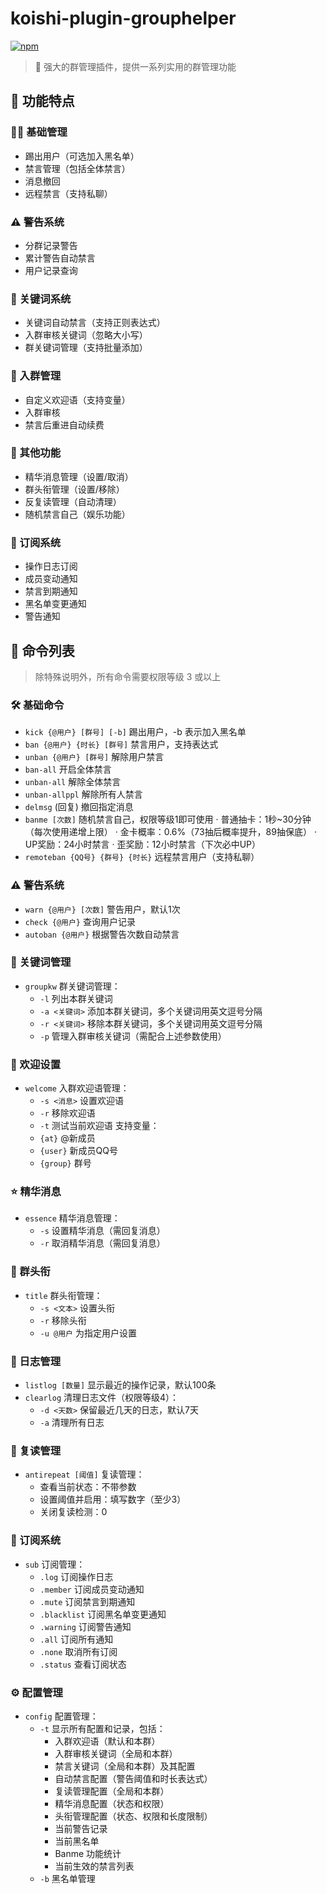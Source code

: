 # koishi-plugin-grouphelper

[![npm](https://img.shields.io/npm/v/koishi-plugin-grouphelper?style=flat-square)](https://www.npmjs.com/package/koishi-plugin-grouphelper)

> 🤖 强大的群管理插件，提供一系列实用的群管理功能

## 🌟 功能特点

### 👮‍♂️ 基础管理
- 踢出用户（可选加入黑名单）
- 禁言管理（包括全体禁言）
- 消息撤回
- 远程禁言（支持私聊）

### ⚠️ 警告系统
- 分群记录警告
- 累计警告自动禁言
- 用户记录查询

### 🔑 关键词系统
- 关键词自动禁言（支持正则表达式）
- 入群审核关键词（忽略大小写）
- 群关键词管理（支持批量添加）

### 👋 入群管理
- 自定义欢迎语（支持变量）
- 入群审核
- 禁言后重进自动续费

### 🎯 其他功能
- 精华消息管理（设置/取消）
- 群头衔管理（设置/移除）
- 反复读管理（自动清理）
- 随机禁言自己（娱乐功能）

### 📢 订阅系统
- 操作日志订阅
- 成员变动通知
- 禁言到期通知
- 黑名单变更通知
- 警告通知

## 📝 命令列表

> 除特殊说明外，所有命令需要权限等级 3 或以上

### 🛠️ 基础命令
- `kick {@用户} [群号] [-b]` 踢出用户，-b 表示加入黑名单
- `ban {@用户} {时长} [群号]` 禁言用户，支持表达式
- `unban {@用户} [群号]` 解除用户禁言
- `ban-all` 开启全体禁言
- `unban-all` 解除全体禁言
- `unban-allppl` 解除所有人禁言
- `delmsg` (回复) 撤回指定消息
- `banme [次数]` 随机禁言自己，权限等级1即可使用
  · 普通抽卡：1秒~30分钟（每次使用递增上限）
  · 金卡概率：0.6%（73抽后概率提升，89抽保底）
  · UP奖励：24小时禁言
  · 歪奖励：12小时禁言（下次必中UP）
- `remoteban {QQ号} {群号} {时长}` 远程禁言用户（支持私聊）

### ⚠️ 警告系统
- `warn {@用户} [次数]` 警告用户，默认1次
- `check {@用户}` 查询用户记录
- `autoban {@用户}` 根据警告次数自动禁言

### 🔑 关键词管理
- `groupkw` 群关键词管理：
  - `-l` 列出本群关键词
  - `-a <关键词>` 添加本群关键词，多个关键词用英文逗号分隔
  - `-r <关键词>` 移除本群关键词，多个关键词用英文逗号分隔
  - `-p` 管理入群审核关键词（需配合上述参数使用）

### 👋 欢迎设置
- `welcome` 入群欢迎语管理：
  - `-s <消息>` 设置欢迎语
  - `-r` 移除欢迎语
  - `-t` 测试当前欢迎语
支持变量：
  - `{at}` @新成员
  - `{user}` 新成员QQ号
  - `{group}` 群号

### ⭐ 精华消息
- `essence` 精华消息管理：
  - `-s` 设置精华消息（需回复消息）
  - `-r` 取消精华消息（需回复消息）

### 👑 群头衔
- `title` 群头衔管理：
  - `-s <文本>` 设置头衔
  - `-r` 移除头衔
  - `-u @用户` 为指定用户设置

### 📝 日志管理
- `listlog [数量]` 显示最近的操作记录，默认100条
- `clearlog` 清理日志文件（权限等级4）：
  - `-d <天数>` 保留最近几天的日志，默认7天
  - `-a` 清理所有日志

### 🔄 复读管理
- `antirepeat [阈值]` 复读管理：
  - 查看当前状态：不带参数
  - 设置阈值并启用：填写数字（至少3）
  - 关闭复读检测：0

### 📢 订阅系统
- `sub` 订阅管理：
  - `.log` 订阅操作日志
  - `.member` 订阅成员变动通知
  - `.mute` 订阅禁言到期通知
  - `.blacklist` 订阅黑名单变更通知
  - `.warning` 订阅警告通知
  - `.all` 订阅所有通知
  - `.none` 取消所有订阅
  - `.status` 查看订阅状态

### ⚙️ 配置管理
- `config` 配置管理：
  - `-t` 显示所有配置和记录，包括：
    - 入群欢迎语（默认和本群）
    - 入群审核关键词（全局和本群）
    - 禁言关键词（全局和本群）及其配置
    - 自动禁言配置（警告阈值和时长表达式）
    - 复读管理配置（全局和本群）
    - 精华消息配置（状态和权限）
    - 头衔管理配置（状态、权限和长度限制）
    - 当前警告记录
    - 当前黑名单
    - Banme 功能统计
    - 当前生效的禁言列表
  - `-b` 黑名单管理